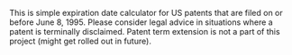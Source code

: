 This is simple expiration date calculator for US patents that are filed on or before June 8, 1995. Please consider legal advice in situations where a patent is terminally disclaimed. Patent term extension is not a part of this project (might get rolled out in future).
